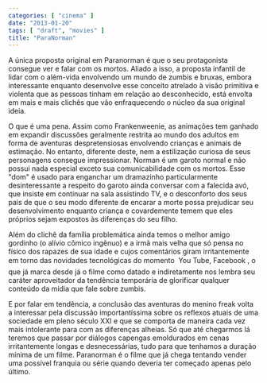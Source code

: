 ```yaml
---
categories: [ "cinema" ]
date: "2013-01-20"
tags: [ "draft", "movies" ]
title: "ParaNorman"
---
```

A única proposta original em Paranorman é que o seu protagonista
consegue ver e falar com os mortos. Aliado a isso, a proposta infantil
de lidar com o além-vida envolvendo um mundo de zumbis e bruxas,
embora interessante enquanto desenvolve esse conceito atrelado à visão
primitiva e violenta que as pessoas tinham em relação ao desconhecido,
está envolta em mais e mais clichês que vão enfraquecendo o núcleo
da sua original ideia.

O que é uma pena. Assim como Frankenweenie, as animações tem ganhado
em expandir discussões geralmente restrita ao mundo dos adultos em
forma de aventuras despretensiosas envolvendo crianças e animais de
estimação. No entanto, diferente deste, nem a estilização curiosa de
seus personagens consegue impressionar. Norman é um garoto normal e não
possui nada especial exceto sua comunicabilidade com os mortos. Esse "dom"
é usado para enganchar um dramazinho particularmente desinteressante a
respeito do garoto ainda conversar com a falecida avó, que insiste em
continuar na sala assistindo TV, e o desconforto dos seus pais de que o
seu modo diferente de encarar a morte possa prejudicar seu desenvolvimento
enquanto criança e covardemente temem que eles próprios sejam expostos
às diferenças do seu filho.

Além do clichê da família problemática ainda temos o melhor amigo
gordinho (o alívio cômico ingênuo) e a irmã mais velha que só
pensa no físico dos rapazes de sua idade e cujos comentários giram
irritantemente em torno das novidades tecnológicas do momento 
You Tube, Facebook , o que já marca desde já o filme como datado
e indiretamente nos lembra seu caráter aproveitador da tendência
temporária de glorificar qualquer conteúdo da mídia que fale sobre
zumbis.

E por falar em tendência, a conclusão das aventuras do menino freak
volta a interessar pela discussão importantíssima sobre os reflexos
atuais de uma sociedade em pleno século XXI e que se comporta de maneira
cada vez mais intolerante para com as diferenças alheias. Só que até
chegarmos lá teremos que passar por diálogos capengas emoldurados em
cenas irritantemente longas e desnecessárias, tudo para que tenhamos
a duração mínima de um filme. Paranorman é o filme que já chega
tentando vender uma possível franquia ou série quando deveria ter
começado apenas pelo último.

